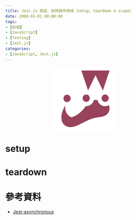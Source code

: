 ```yaml
---
title: Jest.js 設定、拆除與作用域（setup、teardown & scope）
date: 2000-01-01 00:00:00
tags:
- [前端]
- [JavaScript]
- [Testing]
- [Jest.js]
categories: 
- [JavaScript, Jest.js]
---
```


<div style="display:flex;justify-content:center;">
  <img style="object-fit:cover;" src='/images/Jest/jest-logo.png' width='200px' height='200px' />
</div>

# setup

# teardown

# 參考資料

- [Jest-asynchronous](https://jestjs.io/docs/en/asynchronous)